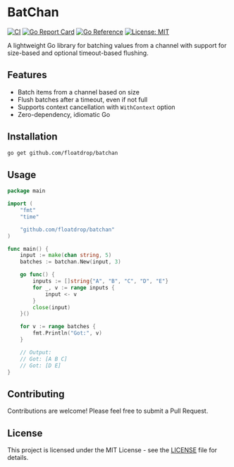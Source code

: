 # BatChan

[![CI](https://github.com/floatdrop/batchan/actions/workflows/ci.yaml/badge.svg)](https://github.com/floatdrop/batchan/actions/workflows/ci.yaml)
[![Go Report Card](https://goreportcard.com/badge/github.com/floatdrop/batchan)](https://goreportcard.com/report/github.com/floatdrop/batchan)
[![Go Reference](https://pkg.go.dev/badge/github.com/floatdrop/batchan.svg)](https://pkg.go.dev/github.com/floatdrop/batchan)
[![License: MIT](https://img.shields.io/badge/License-MIT-yellow.svg)](https://opensource.org/licenses/MIT)

A lightweight Go library for batching values from a channel with support for size-based and optional timeout-based flushing.

## Features

- Batch items from a channel based on size
- Flush batches after a timeout, even if not full
- Supports context cancellation with `WithContext` option
- Zero-dependency, idiomatic Go

## Installation

```bash
go get github.com/floatdrop/batchan
```

## Usage

```go
package main

import (
	"fmt"
	"time"

	"github.com/floatdrop/batchan"
)

func main() {
	input := make(chan string, 5)
	batches := batchan.New(input, 3)

	go func() {
		inputs := []string{"A", "B", "C", "D", "E"}
		for _, v := range inputs {
			input <- v
		}
		close(input)
	}()

	for v := range batches {
		fmt.Println("Got:", v)
	}

	// Output:
	// Got: [A B C]
	// Got: [D E]
}
```

## Contributing

Contributions are welcome! Please feel free to submit a Pull Request.

## License

This project is licensed under the MIT License - see the [LICENSE](LICENSE) file for details.
